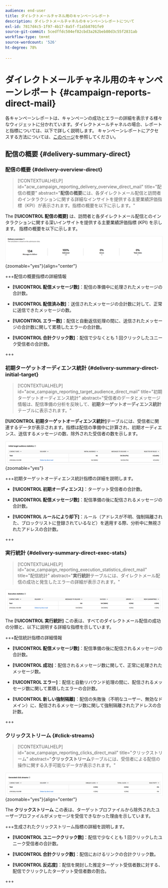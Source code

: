 ```yaml
---
audience: end-user
title: ダイレクトメールチャネル用のキャンペーンレポート
description: ダイレクトメールチャネルのキャンペーンレポートについて
exl-id: 7817d4c5-1f97-4b17-8a5f-f1a5b8701fe9
source-git-commit: 5cedffdc504ef82cbd3a262beb80d3c55f2831ab
workflow-type: tm+mt
source-wordcount: '526'
ht-degree: 78%

---
```


# ダイレクトメールチャネル用のキャンペーンレポート {#campaign-reports-direct-mail}

各キャンペーンレポートは、キャンペーンの成功とエラーの詳細を表示する様々なウィジェットに分かれています。ダイレクトメールチャネルの場合、レポートと指標については、以下で詳しく説明します。 キャンペーンレポートにアクセスする方法については、[このページ](campaign-reports.md)を参照してください。

## 配信の概要 {#delivery-summary-direct}

### 配信の概要 {#delivery-overview-direct}

>[!CONTEXTUALHELP]
>id="acw_campaign_reporting_delivery_overview_direct_mail"
>title="配信の概要"
>abstract="**配信の概要**&#x200B;には、各ダイレクトメール配信と訪問者のインタラクションに関する詳細なインサイトを提供する主要業績評価指標（KPI）が表示されます。指標の概要を以下に示します。"

The **[!UICONTROL 配信の概要]** は、訪問者と各ダイレクトメール配信とのインタラクションに関する深いインサイトを提供する主要業績評価指標 (KPI) を示します。 指標の概要を以下に示します。

![](assets/direct-mail-campaign-overview.png){zoomable=&quot;yes&quot;}{align="center"}

+++配信の概要指標の詳細情報

* **[!UICONTROL 配信メッセージ数]**：配信の準備中に処理されたメッセージの合計数。

* **[!UICONTROL 配信済み数]**：送信されたメッセージの合計数に対して、正常に送信できたメッセージの数。

* **[!UICONTROL エラー数]**：配信と自動返信処理の間に、送信されたメッセージの合計数に関して累積したエラーの合計数。

* **[!UICONTROL 合計クリック数]**：配信で少なくとも 1 回クリックしたユニーク受信者の合計数。

+++

### 初期ターゲットオーディエンス統計 {#delivery-summary-direct-initial-target}

>[!CONTEXTUALHELP]
>id="acw_campaign_reporting_target_audience_direct_mail"
>title="初期ターゲットオーディエンス統計"
>abstract="受信者のデータとメッセージ情報は、配信準備の分析を反映して、**初期ターゲットオーディエンス統計**&#x200B;テーブルに表示されます。"

**[!UICONTROL 初期ターゲットオーディエンス統計]**&#x200B;テーブルには、受信者に関連するデータが表示されます。指標は配信の準備中に計算され、初期オーディエンス、送信するメッセージの数、除外された受信者の数を示します。

![](assets/direct-mail-campaign-target-audience.png){zoomable=&quot;yes&quot;}

+++初期ターゲットオーディエンス統計指標の詳細を説明します。

* **[!UICONTROL 初期オーディエンス]**：ターゲット受信者の合計数。

* **[!UICONTROL 配信メッセージ数]**：配信準備の後に配信されるメッセージの合計数。

* **[!UICONTROL ルールにより却下]**：ルール（アドレスが不明、強制隔離された、ブロックリストに登録されているなど）を適用する際、分析中に無視されたアドレスの合計数。

+++

### 実行統計 {#delivery-summary-direct-exec-stats}

>[!CONTEXTUALHELP]
>id="acw_campaign_reporting_execution_statistics_direct_mail"
>title="配信統計"
>abstract="**実行統計**&#x200B;テーブルには、ダイレクトメール配信の成功と発生したエラーの詳細が表示されます。"

![](assets/direct-mail-campaign-exec.png)

The **[!UICONTROL 実行統計]** この表は、すべてのダイレクトメール配信の成功の分類と、以下に説明する詳細な指標を示しています。

+++配信統計指標の詳細情報

* **[!UICONTROL 配信メッセージ数]**：配信準備の後に配信されるメッセージの合計数。

* **[!UICONTROL 成功]**：配信されるメッセージ数に関して、正常に処理されたメッセージ数。

* **[!UICONTROL エラー]**：配信と自動リバウンド処理の間に、配信されるメッセージ数に関して累積したエラーの合計数。

* **[!UICONTROL 新しい強制隔離]**：配信の失敗後（不明なユーザー、無効なドメイン）に、配信されるメッセージ数に関して強制隔離されたアドレスの合計数。

+++

### クリックストリーム {#click-streams}

>[!CONTEXTUALHELP]
>id="acw_campaign_reporting_clicks_direct_mail"
>title="クリックストリーム"
>abstract="**クリックストリーム**&#x200B;テーブルには、受信者による配信の操作に関する入手可能なデータが表示されます。"

![](assets/direct-mail-campaign-clicks.png){zoomable=&quot;yes&quot;}{align="center"}

The **クリックストリーム** この表は、ターゲットプロファイルから除外されたユーザープロファイルがメッセージを受信できなかった理由を示しています。

+++生成されたクリックストリーム指標の詳細を説明します。

* **[!UICONTROL ユニーククリック数]**：配信で少なくとも 1 回クリックしたユニーク受信者の合計数。

* **[!UICONTROL 合計クリック数]**：配信におけるリンクの合計クリック数。

* **[!UICONTROL 反応度]**：配信を開封した推定ターゲット受信者数に対する、配信でクリックしたターゲット受信者数の割合。

+++
